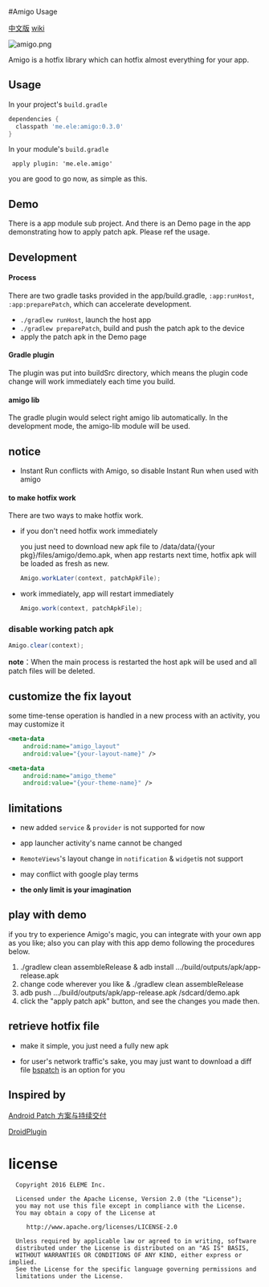 #Amigo Usage

[中文版](https://github.com/eleme/Amigo/blob/master/README_zh.md#amigo)
[wiki](https://github.com/eleme/Amigo/wiki)

![amigo.png](http://amigotheband.com/wp-content/uploads/2015/02/logo_amigo-yellow.png)  

Amigo is a hotfix library which can hotfix almost everything for your app.

## Usage
In your project's `build.gradle`

```groovy
dependencies {
  classpath 'me.ele:amigo:0.3.0'
}
```
In your module's `build.gradle`

```
 apply plugin: 'me.ele.amigo'
```

you are good to go now, as simple as this.

## Demo
There is a app module sub project. And there is an Demo page in the app demonstrating how to apply patch apk. Please ref the usage.

## Development
#### Process
There are two gradle tasks provided in the app/build.gradle, `:app:runHost`, `:app:preparePatch`, which can accelerate development.

* `./gradlew runHost`, launch the host app
* `./gradlew preparePatch`, build and push the patch apk to the device
* apply the patch apk in the Demo page

#### Gradle plugin
The plugin was put into buildSrc directory, which means the plugin code change will work immediately each time you build.

#### amigo lib
The gradle plugin would select right amigo lib automatically. In the development mode, the amigo-lib module will be used.

## notice

* Instant Run conflicts with Amigo, so disable Instant Run when used with amigo

#### to make hotfix work
There are two ways to make hotfix work.

* if you don't need hotfix work immediately

	you just need to download new apk file to /data/data/{your pkg}/files/amigo/demo.apk,
	when app restarts next time, hotfix apk will be loaded as fresh as new.

	```java
    Amigo.workLater(context, patchApkFile);
    ```

* work immediately, app will restart immediately

	```java
	Amigo.work(context, patchApkFile);
	```

### disable working patch apk

```java
Amigo.clear(context);
```
**note**：When the main process is restarted the host apk will be used and all patch files will be deleted.


## customize the fix layout
some time-tense operation is handled in a new process with an activity, you may customize it

```xml
<meta-data
    android:name="amigo_layout"
    android:value="{your-layout-name}" />

<meta-data
    android:name="amigo_theme"
    android:value="{your-theme-name}" />

```

## limitations
 - new added `service` & `provider` is not supported for now

 - app launcher activity's name cannot be changed
 
 - `RemoteViews`'s layout change in `notification` & `widget`is not support 
 
 - may conflict with google play terms
 
 - **the only limit is your imagination**

play with demo
----

if you try to experience Amigo's magic, you can integrate with your own app as you like;
also you can play with this app demo following the procedures below.

   1. ./gradlew clean assembleRelease & adb install .../build/outputs/apk/app-release.apk
   2. change code wherever you like & ./gradlew clean assembleRelease
   3. adb push .../build/outputs/apk/app-release.apk /sdcard/demo.apk
   4. click the "apply patch apk" button, and see the changes you made then.
   
## retrieve hotfix file

- make it simple, you just need a fully new apk

- for user's network traffic's sake, you may just want to download a diff file
  [bspatch](https://github.com/eleme/bspatch) is an option for you
  

## Inspired by

[Android Patch 方案与持续交付](http://dev.qq.com/topic/57a31921ac3a1fb613dd40f3)

[DroidPlugin](https://github.com/DroidPluginTeam/DroidPlugin)


license
====

	  Copyright 2016 ELEME Inc.

	  Licensed under the Apache License, Version 2.0 (the "License");
	  you may not use this file except in compliance with the License.
	  You may obtain a copy of the License at

	     http://www.apache.org/licenses/LICENSE-2.0

	  Unless required by applicable law or agreed to in writing, software
	  distributed under the License is distributed on an "AS IS" BASIS,
	  WITHOUT WARRANTIES OR CONDITIONS OF ANY KIND, either express or implied.
	  See the License for the specific language governing permissions and
	  limitations under the License.
